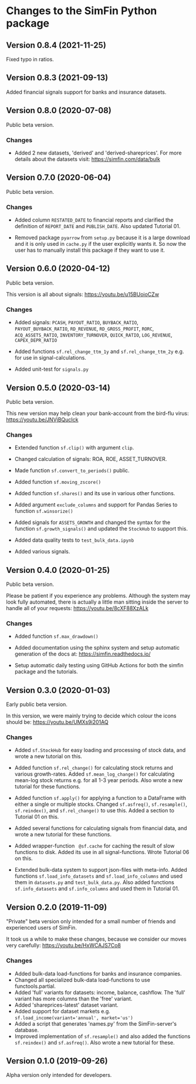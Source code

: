 # Changes to the SimFin Python package

## Version 0.8.4 (2021-11-25)

Fixed typo in ratios.

## Version 0.8.3 (2021-09-13)

Added financial signals support for banks and insurance datasets.


## Version 0.8.0 (2020-07-08)

Public beta version.

### Changes

-   Added 2 new datasets, 'derived' and 'derived-shareprices'. For more details about the datasets visit: https://simfin.com/data/bulk


## Version 0.7.0 (2020-06-04)

Public beta version.

### Changes

-   Added column `RESTATED_DATE` to financial reports and clarified the
    definition of `REPORT_DATE` and `PUBLISH_DATE`. Also updated Tutorial 01.

-   Removed package `pyarrow` from `setup.py` because it is a large download
    and it is only used in `cache.py` if the user explicitly wants it. So now
    the user has to manually install this package if they want to use it.


## Version 0.6.0 (2020-04-12)

Public beta version.

This version is all about signals: https://youtu.be/u15BUoioCZw

### Changes

-   Added signals: `PCASH`, `PAYOUT_RATIO`, `BUYBACK_RATIO`,
    `PAYOUT_BUYBACK_RATIO`, `RD_REVENUE`, `RD_GROSS_PROFIT`, `RORC`,
    `ACQ_ASSETS_RATIO`, `INVENTORY_TURNOVER`, `QUICK_RATIO`, `LOG_REVENUE`,
    `CAPEX_DEPR_RATIO`

-   Added functions `sf.rel_change_ttm_1y` and `sf.rel_change_ttm_2y`
    e.g. for use in signal-calculations.

-   Added unit-test for `signals.py`


## Version 0.5.0 (2020-03-14)

Public beta version.

This new version may help clean your bank-account from the bird-flu virus:
https://youtu.be/JNVjBQucIck

### Changes

-   Extended function `sf.clip()` with argument `clip`. 

-   Changed calculation of signals: ROA, ROE, ASSET_TURNOVER.

-   Made function `sf.convert_to_periods()` public.

-   Added function `sf.moving_zscore()`

-   Added function `sf.shares()` and its use in various other functions.

-   Added argument `exclude_columns` and support for Pandas Series to function
    `sf.winsorize()`

-   Added signals for `ASSETS_GROWTH` and changed the syntax for the function
    `sf.growth_signals()` and updated the `StockHub` to support this.

-   Added data quality tests to `test_bulk_data.ipynb`

-   Added various signals.


## Version 0.4.0 (2020-01-25)

Public beta version.

Please be patient if you experience any problems. Although the system may look
fully automated, there is actually a little man sitting inside the server to
handle all of your requests: https://youtu.be/8cXF88XzALk

### Changes

-   Added function `sf.max_drawdown()`

-   Added documentation using the sphinx system and setup automatic generation
    of the docs at: https://simfin.readthedocs.io/
    
-   Setup automatic daily testing using GitHub Actions for both the simfin
    package and the tutorials.


## Version 0.3.0 (2020-01-03)

Early public beta version.

In this version, we were mainly trying to decide which colour the icons
should be: https://youtu.be/UMXs9i201AQ

### Changes

-   Added `sf.StockHub` for easy loading and processing of stock data,
    and wrote a new tutorial on this.

-   Added function `sf.rel_change()` for calculating stock returns and
    various growth-rates. Added `sf.mean_log_change()` for calculating
    mean-log stock returns e.g. for all 1-3 year periods. Also wrote a
    new tutorial for these functions.

-   Added function `sf.apply()` for applying a function to a DataFrame
    with either a single or multiple stocks. Changed `sf.asfreq()`,
    `sf.resample()`, `sf.reindex()`, and `sf.rel_change()` to use this.
    Added a section to Tutorial 01 on this.

-   Added several functions for calculating signals from financial data,
    and wrote a new tutorial for these functions.
    
-   Added wrapper-function ` @sf.cache` for caching the result of slow
    functions to disk. Added its use in all signal-functions. Wrote
    Tutorial 06 on this.
    
-   Extended bulk-data system to support json-files with meta-info.
    Added functions `sf.load_info_datasets` and `sf.load_info_columns`
    and used them in `datasets.py` and `test_bulk_data.py`. Also added
    functions `sf.info_datasets` and `sf.info_columns` and used them
    in Tutorial 01.


## Version 0.2.0 (2019-11-09)

"Private" beta version only intended for a small number of friends and
experienced users of SimFin.

It took us a while to make these changes, because we consider our moves
very carefully: https://youtu.be/HxWCAJS7Co8

### Changes

-   Added bulk-data load-functions for banks and insurance companies.
-   Changed all specialized bulk-data load-functions to use functools.partial.
-   Added 'full' variants for datasets: income, balance, cashflow.
    The 'full' variant has more columns than the 'free' variant.
-   Added 'shareprices-latest' dataset variant.
-   Added support for dataset markets e.g. `sf.load_income(variant='annual', market='us')`
-   Added a script that generates 'names.py' from the SimFin-server's database.
-   Improved implementation of `sf.resample()` and also added the functions
    `sf.reindex()` and `sf.asfreq()`. Also wrote a new tutorial for these.


## Version 0.1.0 (2019-09-26)

Alpha version only intended for developers.
